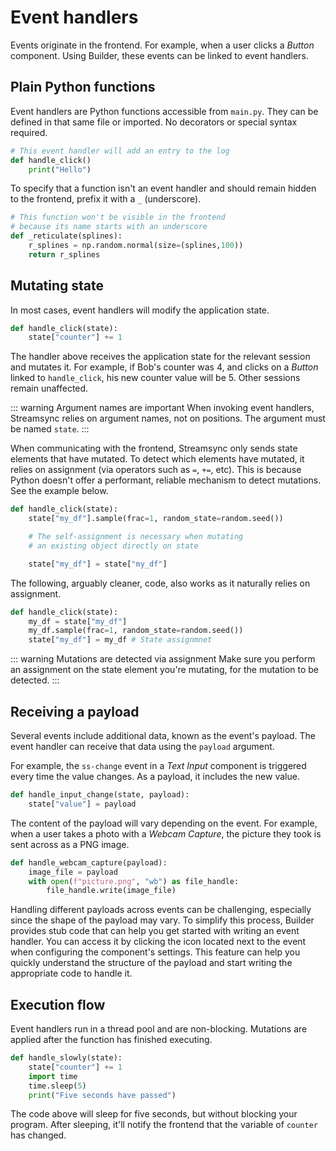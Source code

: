 ﻿# Event handlers

Events originate in the frontend. For example, when a user clicks a _Button_ component. Using Builder, these events can be linked to event handlers.

## Plain Python functions

Event handlers are Python functions accessible from `main.py`. They can be defined in that same file or imported. No decorators or special syntax required.

```py
# This event handler will add an entry to the log
def handle_click()
    print("Hello")
```

To specify that a function isn't an event handler and should remain hidden to the frontend, prefix it with a `_` (underscore).

```py
# This function won't be visible in the frontend
# because its name starts with an underscore
def _reticulate(splines):
    r_splines = np.random.normal(size=(splines,100))
    return r_splines
```

## Mutating state

In most cases, event handlers will modify the application state.

```py
def handle_click(state):
    state["counter"] += 1
```

The handler above receives the application state for the relevant session and mutates it. For example, if Bob's counter was 4, and clicks on a _Button_ linked to `handle_click`, his new counter value will be 5. Other sessions remain unaffected.

::: warning Argument names are important
When invoking event handlers, Streamsync relies on argument names, not on positions. The argument must be named `state`.
:::

When communicating with the frontend, Streamsync only sends state elements that have mutated. To detect which elements have mutated, it relies on assignment (via operators such as `=`, `+=`, etc). This is because Python doesn't offer a performant, reliable mechanism to detect mutations. See the example below.

```py
def handle_click(state):
    state["my_df"].sample(frac=1, random_state=random.seed())

    # The self-assignment is necessary when mutating
    # an existing object directly on state

    state["my_df"] = state["my_df"]
```

The following, arguably cleaner, code, also works as it naturally relies on assignment.

```py
def handle_click(state):
    my_df = state["my_df"]
    my_df.sample(frac=1, random_state=random.seed())
    state["my_df"] = my_df # State assignmnet
```

::: warning Mutations are detected via assignment
Make sure you perform an assignment on the state element you're mutating, for the mutation to be detected.
:::

## Receiving a payload

Several events include additional data, known as the event's payload. The event handler can receive that data using the `payload` argument.

For example, the `ss-change` event in a _Text Input_ component is triggered every time the value changes. As a payload, it includes the new value.

```py
def handle_input_change(state, payload):
    state["value"] = payload
```

The content of the payload will vary depending on the event. For example, when a user takes a photo with a _Webcam Capture_, the picture they took is sent across as a PNG image.

```py
def handle_webcam_capture(payload):
	image_file = payload
	with open(f"picture.png", "wb") as file_handle:
		file_handle.write(image_file)
```

Handling different payloads across events can be challenging, especially since the shape of the payload may vary. To simplify this process, Builder provides stub code that can help you get started with writing an event handler. You can access it by clicking the icon located next to the event when configuring the component's settings. This feature can help you quickly understand the structure of the payload and start writing the appropriate code to handle it.

## Execution flow

Event handlers run in a thread pool and are non-blocking. Mutations are applied after the function has finished executing.

```py
def handle_slowly(state):
    state["counter"] += 1
    import time
    time.sleep(5)
    print("Five seconds have passed")
```

The code above will sleep for five seconds, but without blocking your program. After sleeping, it'll notify the frontend that the variable of `counter` has changed.
